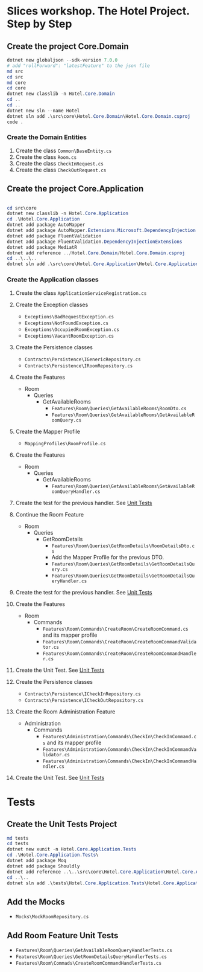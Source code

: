 # Slices workshop. The Hotel Project. Step by Step

## Create the project Core.Domain

```powershell
dotnet new globaljson --sdk-version 7.0.0
# add "rollForward": "latestFeature" to the json file
md src
cd src
md core
cd core
dotnet new classlib -n Hotel.Core.Domain
cd ..
cd ..
dotnet new sln --name Hotel
dotnet sln add .\src\core\Hotel.Core.Domain\Hotel.Core.Domain.csproj
code .
```

### Create the Domain Entities

1. Create the class `Common\BaseEntity.cs`
1. Create the class `Room.cs`
1. Create the class `CheckInRequest.cs`
1. Create the class `CheckOutRequest.cs`

## Create the project Core.Application

```powershell

cd src\core
dotnet new classlib -n Hotel.Core.Application
cd .\Hotel.Core.Application
dotnet add package AutoMapper
dotnet add package AutoMapper.Extensions.Microsoft.DependencyInjection
dotnet add package FluentValidation
dotnet add package FluentValidation.DependencyInjectionExtensions
dotnet add package MediatR
dotnet add reference ../Hotel.Core.Domain/Hotel.Core.Domain.csproj
cd ..\..\..
dotnet sln add .\src\core\Hotel.Core.Application\Hotel.Core.Application.csproj

```

### Create the Application classes

1. Create the class `ApplicationServiceRegistration.cs`
1. Create the Exception classes
   - `Exceptions\BadRequestException.cs`
   - `Exceptions\NotFoundException.cs`
   - `Exceptions\OccupiedRoomException.cs`
   - `Exceptions\VacantRoomException.cs`
1. Create the Persistence classes
   - `Contracts\Persistence\IGenericRepository.cs`
   - `Contracts\Persistence\IRoomRepository.cs`
1. Create the Features
   - Room
     - Queries
       - GetAvailableRooms
         - `Features\Room\Queries\GetAvailableRooms\RoomDto.cs`
         - `Features\Room\Queries\GetAvailableRooms\GetAvailableRoomQuery.cs`
1. Create the Mapper Profile

   - `MappingProfiles\RoomProfile.cs`

1. Create the Features
   - Room
     - Queries
       - GetAvailableRooms
         - `Features\Room\Queries\GetAvailableRooms\GetAvailableRoomQueryHandler.cs`
1. Create the test for the previous handler. See [Unit Tests](#tests)
1. Continue the Room Feature
   - Room
     - Queries
       - GetRoomDetails
         - `Features\Room\Queries\GetRoomDetails\RoomDetailsDto.cs`
         - Add the Mapper Profile for the previous DTO.
         - `Features\Room\Queries\GetRoomDetails\GetRoomDetailsQuery.cs`
         - `Features\Room\Queries\GetRoomDetails\GetRoomDetailsQueryHandler.cs`
1. Create the test for the previous handler. See [Unit Tests](#tests)
1. Create the Features
   - Room
     - Commands
       - `Features\Room\Commands\CreateRoom\CreateRoomCommand.cs` and its mapper profile
       - `Features\Room\Commands\CreateRoom\CreateRoomCommandValidator.cs`
       - `Features\Room\Commands\CreateRoom\CreateRoomCommandHandler.cs`
1. Create the Unit Test. See [Unit Tests](#tests)
1. Create the Persistence classes
   - `Contracts\Persistence\ICheckInRepository.cs`
   - `Contracts\Persistence\ICheckOutRepository.cs`
1. Create the Room Administration Feature
   - Administration
     - Commands
       - `Features\Administration\Commands\CheckIn\CheckInCommand.cs` and its mapper profile
       - `Features\Administration\Commands\CheckIn\CheckInCommandValidator.cs`
       - `Features\Administration\Commands\CheckIn\CheckInCommandHandler.cs`
1. Create the Unit Test. See [Unit Tests](#tests)

# Tests

## Create the Unit Tests Project

```powershell
md tests
cd tests
dotnet new xunit -n Hotel.Core.Application.Tests
cd .\Hotel.Core.Application.Tests\
dotnet add package Moq
dotnet add package Shouldly
dotnet add reference ..\..\src\core\Hotel.Core.Application\Hotel.Core.Application.csproj
cd ..\..
dotnet sln add .\tests\Hotel.Core.Application.Tests\Hotel.Core.Application.Tests.csproj
```

## Add the Mocks

- `Mocks\MockRoomRepository.cs`

## Add Room Feature Unit Tests

- `Features\Room\Queries\GetAvailableRoomQueryHandlerTests.cs`
- `Features\Room\Queries\GetRoomDetailsQueryHandlerTests.cs`
- `Features\Room\Commads\CreateRoomCommandHandlerTests.cs`
